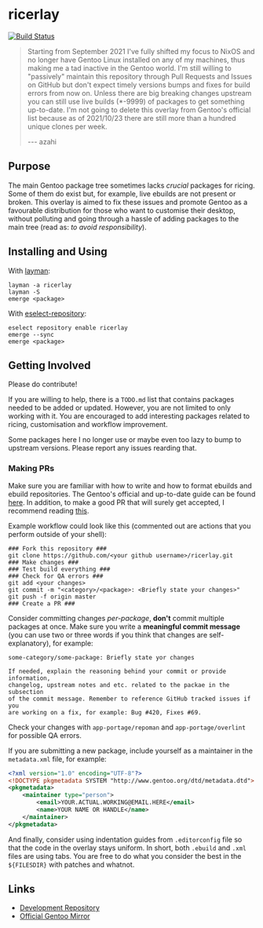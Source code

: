 # ricerlay

[![Build Status](https://travis-ci.org/azahi/ricerlay.svg?branch=master)](https://travis-ci.org/azahi/ricerlay)

> Starting from September 2021 I've fully shifted my focus to NixOS and no
> longer have Gentoo Linux installed on any of my machines, thus making me a tad
> inactive in the Gentoo world. I'm still willing to "passively" maintain this
> repository through Pull Requests and Issues on GitHub but don't expect timely
> versions bumps and fixes for build errors from now on. Unless there are big
> breaking changes upstream you can still use live builds (*-9999) of packages
> to get something up-to-date. I'm not going to delete this overlay from
> Gentoo's official list because as of 2021/10/23 there are still more than a
> hundred unique clones per week.
>
> --- azahi

## Purpose

The main Gentoo package tree sometimes lacks *crucial* packages for ricing. Some
of them do exist but, for example, live ebuilds are not present or broken. This
overlay is aimed to fix these issues and promote Gentoo as a favourable
distribution for those who want to customise their desktop, without polluting
and going through a hassle of adding packages to the main tree (read as: *to
avoid responsibility*).

## Installing and Using

With [layman](https://wiki.gentoo.org/wiki/Layman):

``` text
layman -a ricerlay
layman -S
emerge <package>
```

With [eselect-repository](https://github.com/mgorny/eselect-repository):

``` text
eselect repository enable ricerlay
emerge --sync
emerge <package>
```

## Getting Involved

Please do contribute!

If you are willing to help, there is a `TODO.md` list that contains packages
needed to be added or updated. However, you are not limited to only working with
it. You are encouraged to add interesting packages related to ricing,
customisation and workflow improvement.

Some packages here I no longer use or maybe even too lazy to bump to
upstream versions. Please report any issues rearding that.

### Making PRs

Make sure you are familiar with how to write and how to format ebuilds and
ebuild repositories. The Gentoo's official and up-to-date guide can be found
[here](https://devmanual.gentoo.org/ebuild-writing/index.html).  In addition, to
make a good PR that will surely get accepted, I recommend reading
[this](https://wiki.gentoo.org/wiki/GitHub_Pull_Requests).

Example workflow could look like this (commented out are actions that you
perform outside of your shell):

``` text
### Fork this repository ###
git clone https://github.com/<your github username>/ricerlay.git
### Make changes ###
### Test build everything ###
### Check for QA errors ###
git add <your changes>
git commit -m "<category>/<package>: <Briefly state your changes>"
git push -f origin master
### Create a PR ###
```

Consider committing changes *per-package*, **don't** commit multiple packages at
once. Make sure you write a **meaningful commit message** (you can use two or
three words if you think that changes are self-explanatory), for example:

``` text
some-category/some-package: Briefly state yor changes

If needed, explain the reasoning behind your commit or provide information,
changelog, upstream notes and etc. related to the packae in the subsection
of the commit message. Remember to reference GitHub tracked issues if you
are working on a fix, for example: Bug #420, Fixes #69.
```

Check your changes with `app-portage/repoman` and `app-portage/overlint` for
possible QA errors.

If you are submitting a new package, include yourself as a maintainer in the
`metadata.xml` file, for example:

``` xml
<?xml version="1.0" encoding="UTF-8"?>
<!DOCTYPE pkgmetadata SYSTEM "http://www.gentoo.org/dtd/metadata.dtd">
<pkgmetadata>
    <maintainer type="person">
        <email>YOUR.ACTUAL.WORKING@EMAIL.HERE</email>
        <name>YOUR NAME OR HANDLE</name>
    </maintainer>
</pkgmetadata>
```

And finally, consider using indentation guides from `.editorconfig` file so that
the code in the overlay stays uniform. In short, both `.ebuild` and `.xml` files
are using tabs. You are free to do what you consider the best in the
`${FILESDIR}` with patches and whatnot.

## Links

-   [Development Repository](https://github.com/azahi/ricerlay)
-   [Official Gentoo Mirror](https://github.com/gentoo-mirror/ricerlay)
